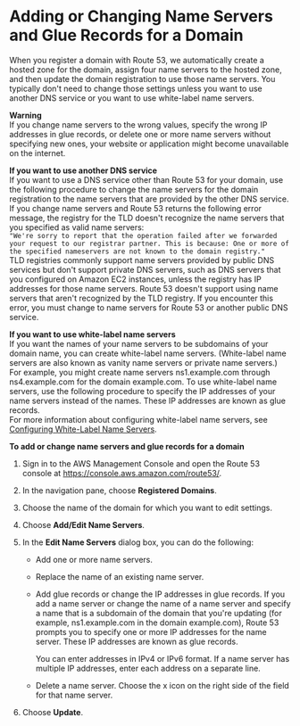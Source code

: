 # Adding or Changing Name Servers and Glue Records for a Domain<a name="domain-name-servers-glue-records"></a>

When you register a domain with Route 53, we automatically create a hosted zone for the domain, assign four name servers to the hosted zone, and then update the domain registration to use those name servers\. You typically don't need to change those settings unless you want to use another DNS service or you want to use white\-label name servers\.

**Warning**  
If you change name servers to the wrong values, specify the wrong IP addresses in glue records, or delete one or more name servers without specifying new ones, your website or application might become unavailable on the internet\.

**If you want to use another DNS service**  
If you want to use a DNS service other than Route 53 for your domain, use the following procedure to change the name servers for the domain registration to the name servers that are provided by the other DNS service\.  
If you change name servers and Route 53 returns the following error message, the registry for the TLD doesn't recognize the name servers that you specified as valid name servers:  
`"We're sorry to report that the operation failed after we forwarded your request to our registrar partner. This is because: One or more of the specified nameservers are not known to the domain registry."`  
TLD registries commonly support name servers provided by public DNS services but don't support private DNS servers, such as DNS servers that you configured on Amazon EC2 instances, unless the registry has IP addresses for those name servers\. Route 53 doesn't support using name servers that aren't recognized by the TLD registry\. If you encounter this error, you must change to name servers for Route 53 or another public DNS service\.

**If you want to use white\-label name servers**  
If you want the names of your name servers to be subdomains of your domain name, you can create white\-label name servers\. \(White\-label name servers are also known as vanity name servers or private name servers\.\) For example, you might create name servers ns1\.example\.com through ns4\.example\.com for the domain example\.com\. To use white\-label name servers, use the following procedure to specify the IP addresses of your name servers instead of the names\. These IP addresses are known as glue records\.  
For more information about configuring white\-label name servers, see [Configuring White\-Label Name Servers](white-label-name-servers.md)\.

**To add or change name servers and glue records for a domain**

1. Sign in to the AWS Management Console and open the Route 53 console at [https://console\.aws\.amazon\.com/route53/](https://console.aws.amazon.com/route53/)\.

1. In the navigation pane, choose **Registered Domains**\.

1. Choose the name of the domain for which you want to edit settings\.

1. Choose **Add/Edit Name Servers**\.

1. In the **Edit Name Servers** dialog box, you can do the following:

   + Add one or more name servers\.

   + Replace the name of an existing name server\.

   + Add glue records or change the IP addresses in glue records\. If you add a name server or change the name of a name server and specify a name that is a subdomain of the domain that you're updating \(for example, ns1\.example\.com in the domain example\.com\), Route 53 prompts you to specify one or more IP addresses for the name server\. These IP addresses are known as glue records\.

     You can enter addresses in IPv4 or IPv6 format\. If a name server has multiple IP addresses, enter each address on a separate line\.

   + Delete a name server\. Choose the x icon on the right side of the field for that name server\.

1. Choose **Update**\.